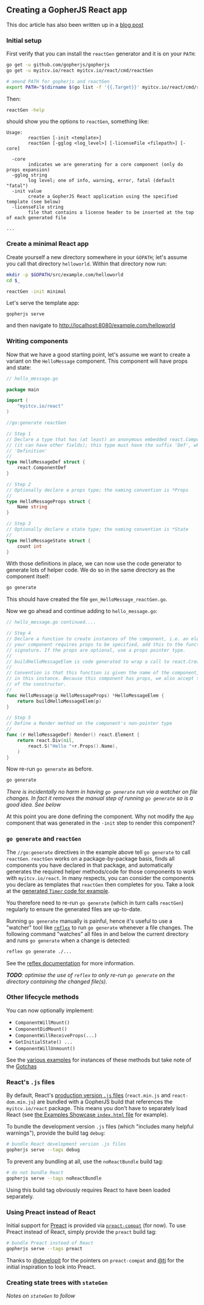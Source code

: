 ## Creating a GopherJS React app

This doc article has also been written up in a [blog post](https://blog.myitcv.io/2017/04/16/myitcv.io_react-gopherjs-bindings-for-react.html)

### Initial setup

First verify that you can install the `reactGen` generator and it is on your `PATH`:

```bash
go get -u github.com/gopherjs/gopherjs
go get -u myitcv.io/react myitcv.io/react/cmd/reactGen

# amend PATH for gopherjs and reactGen
export PATH="$(dirname $(go list -f '{{.Target}}' myitcv.io/react/cmd/reactGen)):$PATH"
```

Then:

```bash
reactGen -help
```

should show you the options to `reactGen`, something like:

```
Usage:
        reactGen [-init <template>]
        reactGen [-gglog <log_level>] [-licenseFile <filepath>] [-core]

  -core
        indicates we are generating for a core component (only do props expansion)
  -gglog string
        log level; one of info, warning, error, fatal (default "fatal")
  -init value
        create a GopherJS React application using the specified template (see below)
  -licenseFile string
        file that contains a license header to be inserted at the top of each generated file

...
```

### Create a minimal React app

Create yourself a new directory somewhere in your `GOPATH`; let's assume you call that directory `helloworld`. Within that directory now run:

```bash
mkdir -p $GOPATH/src/example.com/helloworld
cd $_

reactGen -init minimal
```

Let's serve the template app:

```
gopherjs serve
```

and then navigate to [http://localhost:8080/example.com/helloworld](http://localhost:8080/example.com/helloworld)

### Writing components

Now that we have a good starting point, let's assume we want to create a variant on the `HelloMessage` component. This component will have props and state:

```go
// hello_message.go

package main

import (
	"myitcv.io/react"
)

//go:generate reactGen

// Step 1
// Declare a type that has (at least) an anonymous embedded react.ComponentDef
// (it can have other fields); this type must have the suffix 'Def', which corresponds to
// 'Definition'
//
type HelloMessageDef struct {
	react.ComponentDef
}

// Step 2
// Optionally declare a props type; the naming convention is *Props
//
type HelloMessageProps struct {
	Name string
}

// Step 3
// Optionally declare a state type; the naming convention is *State
//
type HelloMessageState struct {
	count int
}
```

With those definitions in place, we can now use the code generator to generate lots of helper code. We do so in the same directory as the component itself:

```bash
go generate
```

This should have created the file `gen_HelloMessage_reactGen.go`.

Now we go ahead and continue adding to `hello_message.go`:

```go
// hello_message.go continued....

// Step 4
// Declare a function to create instances of the component, i.e. an element. If
// your component requires props to be specified, add this to the function
// signature. If the props are optional, use a props pointer type.
//
// buildHelloMessageElem is code generated to wrap a call to react.CreateElement.
//
// Convention is that this function is given the name of the component, HelloMessage
// in this instance. Because this component has props, we also accept these as part
// of the constructor.
//
func HelloMessage(p HelloMessageProps) *HelloMessageElem {
	return buildHelloMessageElem(p)
}

// Step 5
// Define a Render method on the component's non-pointer type
//
func (r HelloMessageDef) Render() react.Element {
	return react.Div(nil,
		react.S("Hello "+r.Props().Name),
	)
}
```

Now re-run `go generate` as before.

```bash
go generate
```

_There is incidentally no harm in having `go generate` run via a watcher on file changes. In fact it removes the manual step of running `go generate` so is a good idea. See below_

At this point you are done defining the component. Why not modify the `App` component that was generated in the `-init` step to render this component?

### `go generate` and `reactGen`

The `//go:generate` directives in the example above tell `go generate` to call `reactGen`. `reactGen` works on a package-by-package basis, finds all components you have declared in that package, and automatically generates the required helper methods/code for those components to work with `myitcv.io/react`. In many respects, you can consider the components you declare as templates that `reactGen` then completes for you. Take a look at the [generated `Timer` code for example](https://github.com/myitcv/react/blob/58cf02dd8ed23f6d62ca8c2470d7de69338d634b/examples/timer/gen_Timer_reactGen.go).

You therefore need to re-run `go generate` (which in turn calls `reactGen`) regularly to ensure the generated files are up-to-date.

Running `go generate` manually is painful, hence it's useful to use a "watcher" tool like [`reflex`](https://github.com/cespare/reflex) to run `go generate` whenever a file changes. The following command "watches" all files in and below the current directory and runs `go generate` when a change is detected:

```bash
reflex go generate ./...
```

See the [reflex documentation](https://github.com/cespare/reflex) for more information.

_**TODO**: optimise the use of `reflex` to only re-run `go generate` on the directory containing the changed file(s)._

### Other lifecycle methods

You can now optionally implement:

* `ComponentWillMount()`
* `ComponentDidMount()`
* `ComponentWillReceiveProps(...)`
* `GetInitialState() ...`
* `ComponentWillUnmount()`

See the [various examples](examples.md) for instances of these methods but take note of the [Gotchas](gotchas.md)

### React's `.js` files

By default, React's [production version `.js` files](https://facebook.github.io/react/docs/installation.html#development-and-production-versions) (`react.min.js` and `react-dom.min.js`) are bundled with a GopherJS build that references the `myitcv.io/react` package. This means you don't have to separately load React (see [the Examples Showcase `index.html` file](https://github.com/myitcv/x/blob/master/react/examples/sites/examplesshowcase/index.html) for example).

To bundle the development version `.js` files (which "includes many helpful warnings"), provide the build tag `debug`:

```bash
# bundle React development version .js files
gopherjs serve --tags debug
```

To prevent any bundling at all, use the `noReactBundle` build tag:

```bash
# do not bundle React
gopherjs serve --tags noReactBundle
```

Using this build tag obviously requires React to have been loaded separately.

### Using Preact instead of React

Initial support for [Preact](https://github.com/developit/preact) is provided via [`preact-compat`](https://github.com/developit/preact-compat) (for now). To use Preact instead of React, simply provide the `preact` build tag:

```bash
# bundle Preact instead of React
gopherjs serve --tags preact
```

Thanks to [@developit](https://github.com/developit) for the pointers on `preact-compat` and [@tj](https://github.com/tj) for the initial inspiration to look into Preact.

### Creating state trees with `stateGen`

_Notes on `stateGen` to follow_
